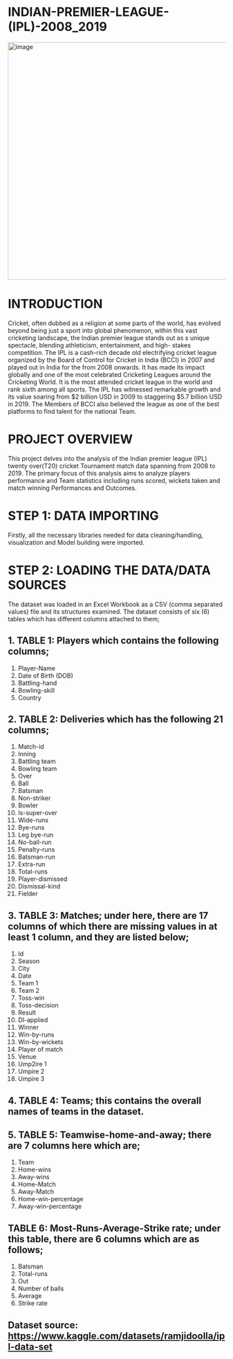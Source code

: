 # INDIAN-PREMIER-LEAGUE-(IPL)-2008_2019
<img width="975" height="549" alt="image" src="https://github.com/user-attachments/assets/2f70b0d2-09fd-421b-a937-6c52a4d8f43b" />

# INTRODUCTION

 Cricket, often dubbed as a religion at some parts of the world, has evolved beyond being just a sport into global phenomenon, within this   vast cricketing landscape, the Indian premier league stands out as s unique spectacle, blending athleticism, entertainment, and high-       stakes competition.
 The IPL is a cash-rich decade old electrifying cricket league organized by the Board of Control for Cricket in India (BCCI) in 2007 and     played out in India for the from 2008 onwards. It has made its impact globally and one of the most celebrated Cricketing Leagues around     the Cricketing World. 
It is the most attended cricket league in the world and rank sixth among all sports. The IPL has witnessed remarkable growth and its value   soaring from $2 billion USD in 2009 to staggering $5.7 billion USD in 2019. The Members of BCCI also believed the league as one of the      best platforms to find talent for the national Team.

# PROJECT OVERVIEW
 This project delves into the analysis of the Indian premier league (IPL) twenty over(T20) cricket Tournament match data spanning from 2008 to 2019.
  The primary focus of this analysis aims to analyze players performance and Team statistics including runs scored, wickets taken and match winning Performances and Outcomes.

 # STEP 1: DATA IMPORTING
  Firstly, all the necessary libraries needed for data cleaning/handling, visualization and Model building were imported.

 # STEP 2: LOADING THE DATA/DATA SOURCES
  The dataset was loaded in an Excel Workbook as a CSV (comma separated values) file and its structures examined.
  The dataset consists of six (6) tables which has different columns attached to them;

 ## 1.	TABLE 1: Players which contains the following columns;
 1. Player-Name
 2. Date of Birth (DOB)
 3. Battling-hand
 4. Bowling-skill
 5. Country

## 2.	TABLE 2: Deliveries which has the following 21 columns;
 1.	Match-id
 2.	Inning
 3.	Battling team
 4.	Bowling team
 5.	Over
 6.	Ball
 7.	Batsman
 8.	Non-striker
 9.	Bowler
 10.	Is-super-over
 11.	Wide-runs
 12.	Bye-runs
 13.	Leg bye-run
 14.	No-ball-run
 15.	Penalty-runs
 16.	Batsman-run
 17.	Extra-run
 18.	Total-runs
 19.	Player-dismissed
 20.	Dismissal-kind
 21.	Fielder

## 3.	TABLE 3: Matches; under here, there are 17 columns of which there are missing values in at least 1 column, and they are listed below;
 1. Id
 2. Season
 3. City
 4. Date
 5. Team 1
 6. Team 2
 7. Toss-win
 8. Toss-decision
 9. Result
 10. Dl-applied
 11. Winner
 12. Win-by-runs
 13. Win-by-wickets
 14. Player of match
 15. Venue
 16. Ump2ire 1
 17. Umpire 2
 18. Umpire 3

## 4.	TABLE 4: Teams; this contains the overall names of teams in the dataset.

## 5.	TABLE 5: Teamwise-home-and-away; there are 7 columns here which are;
 1. Team
 2. Home-wins
 3. Away-wins
 4. Home-Match
 5. Away-Match
 6. Home-win-percentage
 7. Away-win-percentage

## TABLE 6: Most-Runs-Average-Strike rate; under this table, there are 6 columns which are as follows;
  1. Batsman
  2. Total-runs
  3. Out
  4. Number of balls
  5. Average
  6. Strike rate

## Dataset source: https://www.kaggle.com/datasets/ramjidoolla/ipl-data-set


   
